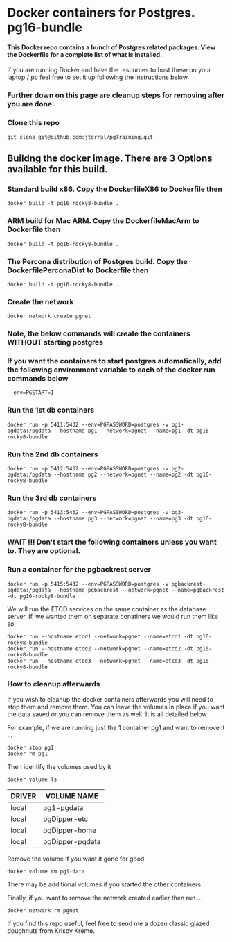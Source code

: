 # Docker containers for Postgres. pg16-bundle

####  This Docker repo contains a bunch of Postgres related packages. View the Dockerfile for a complete list of what is installed.

If you are running Docker and have the resources to host these on your laptop / pc feel free to set it up following the instructions below.

### Further down on this page are cleanup steps for removing after you are done.



### Clone this repo

    git clone git@github.com:jtorral/pgTraining.git


## Buildng the docker image.  There are 3 Options available for this build. 

### Standard build x86. Copy the DockerfileX86 to Dockerfile then

    docker build -t pg16-rocky8-bundle .

### ARM build for Mac ARM. Copy the DockerfileMacArm to Dockerfile then

    docker build -t pg16-rocky8-bundle .

### The Percona distribution of Postgres build. Copy the DockerfilePerconaDist to Dockerfile then

    docker build -t pg16-rocky8-bundle .



### Create the network 

    docker network create pgnet


### Note, the below commands will create the containers WITHOUT starting postgres
### If you want the containers to start postgres automatically, add the following environment variable to each of the docker run commands below

    --env=PGSTART=1

### Run the 1st db containers

    docker run -p 5411:5432 --env=PGPASSWORD=postgres -v pg1-pgdata:/pgdata --hostname pg1 --network=pgnet --name=pg1 -dt pg16-rocky8-bundle


### Run the 2nd db containers

    docker run -p 5412:5432 --env=PGPASSWORD=postgres -v pg2-pgdata:/pgdata --hostname pg2 --network=pgnet --name=pg2 -dt pg16-rocky8-bundle


### Run the 3rd db containers

    docker run -p 5413:5432 --env=PGPASSWORD=postgres -v pg3-pgdata:/pgdata --hostname pg3 --network=pgnet --name=pg3 -dt pg16-rocky8-bundle



### WAIT !!! Don't start the following containers unless you want to. They are optional. ### 


### Run a container for the pgbackrest server

    docker run -p 5415:5432 --env=PGPASSWORD=postgres -v pgbackrest-pgdata:/pgdata --hostname pgbackrest --network=pgnet --name=pgbackrest -dt pg16-rocky8-bundle


We will run the ETCD services on the same container as the database server.  If, we wanted them on separate conatiners we would run them like so

    docker run --hostname etcd1 --network=pgnet --name=etcd1 -dt pg16-rocky8-bundle
    docker run --hostname etcd2 --network=pgnet --name=etcd2 -dt pg16-rocky8-bundle
    docker run --hostname etcd3 --network=pgnet --name=etcd3 -dt pg16-rocky8-bundle


### How to cleanup afterwards ###

If you wish to cleanup the docker containers afterwards you will need to stop them and remove them.
You can leave the volumes in place if you want the data saved or you can remove them as well. It is all detailed below



For example, if we are running just the 1 container pg1 and want to remove it ...


    docker stop pg1
    docker rm pg1


Then identify the volumes used by it

    docker volume ls


|DRIVER|    VOLUME NAME|
|---|---|
|local|pg1-pgdata|
|local|pgDipper-etc|
|local|pgDipper-home|
|local|pgDipper-pgdata|


Remove the volume if you want it gone for good.

    docker volume rm pg1-data

There may be additional volumes if you started the other containers

Finally, if you want to remove the network created earlier then run ...

    docker network rm pgnet


If you find this repo useful, feel free to send me a dozen classic glazed doughnuts from Krispy Kreme.

